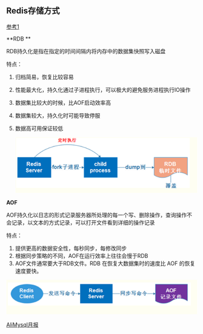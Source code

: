 ## Redis存储方式

[参考1](<https://www.cnblogs.com/chenliangcl/p/7240350.html>)

**RDB **

RDB持久化是指在指定的时间间隔内将内存中的数据集快照写入磁盘

特点：

1. 归档简易，恢复比较容易

2. 性能最大化，持久化通过子进程执行，可以极大的避免服务进程执行IO操作

3. 数据集比较大的时候，比AOF启动效率高

4. 数据集较大，持久化时可能导致停服

5. 数据高可用保证较低

   ![img](image\388326-20170726161552843-904424952.png)

**AOF**

AOF持久化以日志的形式记录服务器所处理的每一个写、删除操作，查询操作不会记录，以文本的方式记录，可以打开文件看到详细的操作记录

特点：

1. 提供更高的数据安全性，每秒同步，每修改同步
2. 根据同步策略的不同，AOF在运行效率上往往会慢于RDB
3. AOF文件通常要大于RDB文件。RDB 在恢复大数据集时的速度比 AOF 的恢复速度要快。

![img](image\388326-20170726161604968-371688235.png)

[AliMysql月报](<http://mysql.taobao.org/monthly/>)

